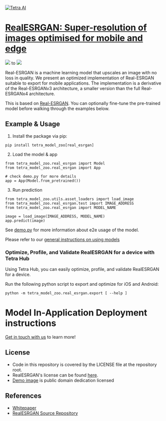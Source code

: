 [![Tetra AI](https://tetra.ai/img/logo.svg)](https://tetra.ai/)

# [RealESRGAN: Super-resolution of images optimised for mobile and edge](https://pr-119.dl2059zyljmsx.amplifyapp.com/model-zoo/real_esrgan)

![](https://tetra-public-assets.s3.us-west-2.amazonaws.com/model-zoo/realesrgan/v1/realesrgan_demo.jpg)
to
![](https://tetra-public-assets.s3.us-west-2.amazonaws.com/model-zoo/realesrgan/v1/realesrgan_demo_output.png)

Real-ESRGAN is a machine learning model that upscales an image with no loss in quality.
We present an optimized implementation of Real-ESRGAN suitable to export for mobile applications.
The implementation is a derivative of the Real-ESRGANv3 architecture, a smaller version
than the full Real-ESRGANx4 architecture.

This is based on [Real-ESRGAN](https://github.com/xinntao/Real-ESRGAN). You can optionally
fine-tune the pre-trained model before walking through the examples below.

## Example & Usage

1. Install the package via pip:
```
pip install tetra_model_zoo[real_esrgan]
```

2. Load the model & app
```
from tetra_model_zoo.real_esrgan import Model
from tetra_model_zoo.real_esrgan import App

# check demo.py for more details
app = App(Model.from_pretrained())
```

3. Run prediction
```
from tetra_model_zoo.utils.asset_loaders import load_image
from tetra_model_zoo.real_esrgan.test import IMAGE_ADDRESS
from tetra_model_zoo.real_esrgan import MODEL_NAME

image = load_image(IMAGE_ADDRESS, MODEL_NAME)
app.predict(image)
```

See [demo.py](demo.py) for more information about e2e usage of the model.

Please refer to our [general instructions on using models](../../#tetra-model-zoo)

### Optimize, Profile, and Validate RealESRGAN for a device with Tetra Hub
Using Tetra Hub, you can easily optimize, profile, and validate RealESRGAN for a device.

Run the following python script to export and optimize for iOS and Android:
```
python -m tetra_model_zoo.real_esrgan.export [ --help ]
```

# Model In-Application Deployment instructions
<a href="mailto:support@tetra.ai?subject=Request Access for Tetra Hub&body=Interest in using RealESRGAN in model zoo for deploying on-device.">Get in touch with us</a> to learn more!

## License
- Code in this repository is covered by the LICENSE file at the repository root.
- RealESRGAN's license can be found [here](https://github.com/xinntao/Real-ESRGAN/blob/master/LICENSE).
- [Demo image](https://www.flickr.com/photos/birds_and_critters/53102982569/) is public domain dedication licensed

## References
* [Whitepaper](https://arxiv.org/abs/2107.10833)
* [RealESRGAN Source Repository](https://github.com/xinntao/Real-ESRGAN)
